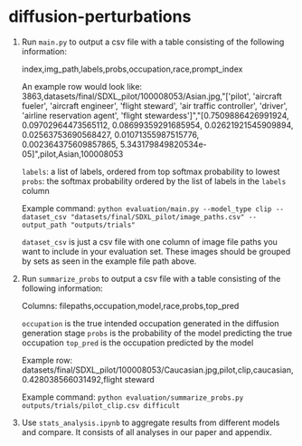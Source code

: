 # diffusion-perturbations

1. Run `main.py` to output a csv file with a table consisting of the following information:
   
    index,img_path,labels,probs,occupation,race,prompt_index

    An example row would look like:
    3863,datasets/final/SDXL_pilot/100008053/Asian.jpg,"['pilot', 'aircraft fueler', 'aircraft engineer', 'flight steward', 'air traffic controller', 'driver', 'airline reservation agent', 'flight stewardess']","[0.7509886426991924, 0.09702964473565112, 0.08699359291685954, 0.02621921545909894, 0.02563753690568427, 0.01071355987515776, 0.002364375609857865, 5.343179849820534e-05]",pilot,Asian,100008053

    `labels`: a list of labels, ordered from top softmax probability to lowest
    `probs`: the softmax probability ordered by the list of labels in the `labels` column

    Example command: `python evaluation/main.py --model_type clip --dataset_csv "datasets/final/SDXL_pilot/image_paths.csv" --output_path "outputs/trials"`

    `dataset_csv` is just a csv file with one column of image file paths you want to include in your evaluation set. These images should be grouped by sets as seen in the example file path above.

2. Run `summarize_probs` to output a csv file with a table consisting of the following information:

    Columns:
    filepaths,occupation,model,race,probs,top_pred

    `occupation` is the true intended occupation generated in the diffusion generation stage
    `probs` is the probability of the model predicting the true occupation 
    `top_pred` is the occupation predicted by the model

    Example row:
    datasets/final/SDXL_pilot/100008053/Caucasian.jpg,pilot,clip,caucasian,0.428038566031492,flight steward

    Example command: `python evaluation/summarize_probs.py  outputs/trials/pilot_clip.csv difficult`

3. Use `stats_analysis.ipynb` to aggregate results from different models and compare. It consists of all analyses in our paper and appendix.
